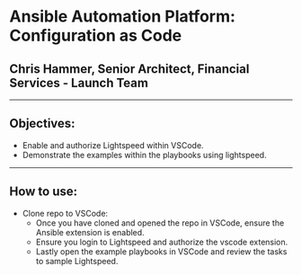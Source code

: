 # Ansible Automation Platform: Configuration as Code
## Chris Hammer, Senior Architect, Financial Services - Launch Team
---
## Objectives:
- Enable and authorize Lightspeed within VSCode.
- Demonstrate the examples within the playbooks using lightspeed.
---  
## How to use:
- Clone repo to VSCode:
    - Once you have cloned and opened the repo in VSCode, ensure the Ansible extension is enabled.
    - Ensure you login to Lightspeed and authorize the vscode extension.
    - Lastly open the example playbooks in VSCode and review the tasks to sample Lightspeed. 
